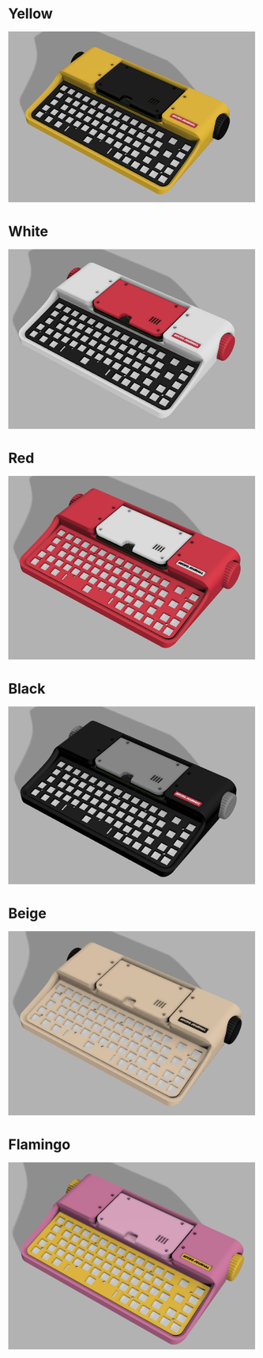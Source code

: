 # Yellow
<img src=./images/yellow.png width=500>

# White
<img src=./images/white.png width=500>

# Red
<img src=./images/red.png width=500>

# Black
<img src=./images/black.png width=500>

# Beige
<img src=./images/beige.png width=500>

# Flamingo
<img src=./images/flamingo.png width=500>